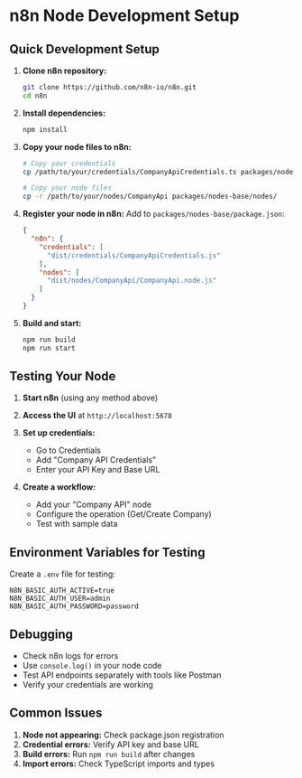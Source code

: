 # n8n Node Development Setup

## Quick Development Setup

1. **Clone n8n repository:**
   ```bash
   git clone https://github.com/n8n-io/n8n.git
   cd n8n
   ```

2. **Install dependencies:**
   ```bash
   npm install
   ```

3. **Copy your node files to n8n:**
   ```bash
   # Copy your credentials
   cp /path/to/your/credentials/CompanyApiCredentials.ts packages/nodes-base/credentials/

   # Copy your node files
   cp -r /path/to/your/nodes/CompanyApi packages/nodes-base/nodes/
   ```

4. **Register your node in n8n:**
   Add to `packages/nodes-base/package.json`:
   ```json
   {
     "n8n": {
       "credentials": [
         "dist/credentials/CompanyApiCredentials.js"
       ],
       "nodes": [
         "dist/nodes/CompanyApi/CompanyApi.node.js"
       ]
     }
   }
   ```

5. **Build and start:**
   ```bash
   npm run build
   npm run start
   ```

## Testing Your Node

1. **Start n8n** (using any method above)

2. **Access the UI** at `http://localhost:5678`

3. **Set up credentials:**
   - Go to Credentials
   - Add "Company API Credentials"
   - Enter your API Key and Base URL

4. **Create a workflow:**
   - Add your "Company API" node
   - Configure the operation (Get/Create Company)
   - Test with sample data

## Environment Variables for Testing

Create a `.env` file for testing:
```env
N8N_BASIC_AUTH_ACTIVE=true
N8N_BASIC_AUTH_USER=admin
N8N_BASIC_AUTH_PASSWORD=password
```

## Debugging

- Check n8n logs for errors
- Use `console.log()` in your node code
- Test API endpoints separately with tools like Postman
- Verify your credentials are working

## Common Issues

1. **Node not appearing:** Check package.json registration
2. **Credential errors:** Verify API key and base URL
3. **Build errors:** Run `npm run build` after changes
4. **Import errors:** Check TypeScript imports and types